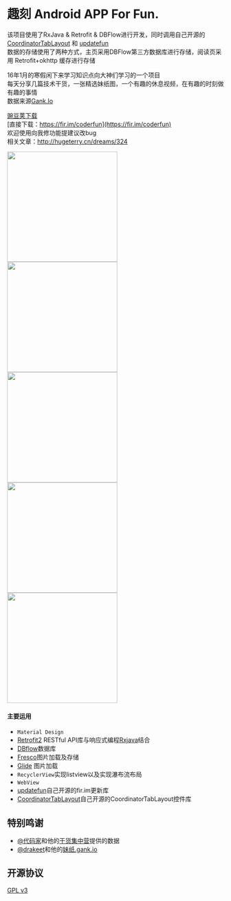 # 趣刻 Android APP For Fun.

该项目使用了RxJava & Retrofit & DBFlow进行开发，同时调用自己开源的[CoordinatorTabLayout](https://github.com/hugeterry/CoordinatorTabLayout) 和 [updatefun](https://github.com/hugeterry/UpdateDemo)<br>
数据的存储使用了两种方式，主页采用DBFlow第三方数据库进行存储，阅读页采用 Retrofit+okhttp 缓存进行存储<br>

16年1月的寒假闲下来学习知识点向大神们学习的一个项目<br>
每天分享几篇技术干货，一张精选妹纸图，一个有趣的休息视频，在有趣的时刻做有趣的事情<br>
数据来源[Gank.Io](http://gank.io/)<br>

[豌豆荚下载](http://www.wandoujia.com/apps/cn.hugeterry.coderfun)<br>
[直接下载：https://fir.im/coderfun](https://fir.im/coderfun)<br>
欢迎使用向我修功能提建议改bug<br>
相关文章：http://hugeterry.cn/dreams/324

<img src="showUI/coderfun_1.jpg" width="256" /> <img src="showUI/coderfun_2.jpg" width="256" /> <img src="showUI/coderfun_3.jpg" width="256" /><br>
<img src="showUI/coderfun_4.jpg" width="256" /> <img src="showUI/coderfun_5.jpg" width="256" /><br>

#### 主要运用
- `Material Design`
- [Retrofit2](https://square.github.io/retrofit/) RESTful API库与响应式编程[Rxjava](https://github.com/ReactiveX/RxJava)结合
- [DBflow](https://github.com/Raizlabs/DBFlow)数据库
- [Fresco](http://fresco-cn.org/)图片加载及存储
- [Glide](https://github.com/bumptech/glide) 图片加载
- `RecyclerView`实现listview以及实现瀑布流布局
- `WebView`
- [updatefun](https://github.com/hugeterry/UpdateDemo)自己开源的fir.im更新库
- [CoordinatorTabLayout](https://github.com/hugeterry/CoordinatorTabLayout)自己开源的CoordinatorTabLayout控件库

## 特别鸣谢

- [@代码家](http://weibo.com/u/1628291124)和他的[干货集中营](http://gank.io)提供的数据
- [@drakeet](http://weibo.com/drak11t)和他的[妹纸.gank.io](https://github.com/drakeet/Meizhi)

## 开源协议

[GPL v3](LICENSE)
